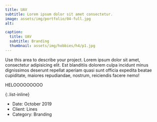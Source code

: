 ```yaml
---
title: UAV
subtitle: Lorem ipsum dolor sit amet consectetur.
image: assets/img/portfolio/04-full.jpg
alt: 

caption:
  title: UAV
  subtitle: Branding
  thumbnail: assets/img/hobbies/h4/p1.jpg
---
```

Use this area to describe your project. Lorem ipsum dolor sit amet, consectetur adipisicing elit. Est blanditiis dolorem culpa incidunt minus dignissimos deserunt repellat aperiam quasi sunt officia expedita beatae cupiditate, maiores repudiandae, nostrum, reiciendis facere nemo!

HELOOOOOOOOO

{:.list-inline}
- Date: October 2019
- Client: Lines
- Category: Branding

